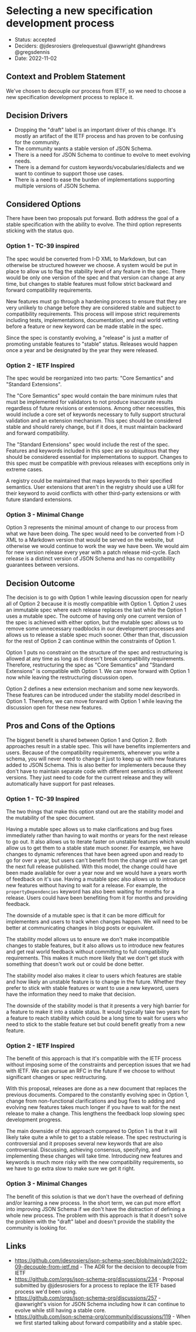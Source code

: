 # Selecting a new specification development process

* Status: accepted
* Deciders: @jdesrosiers @relequestual @awwright @handrews @gregsdennis
* Date: 2022-11-02

## Context and Problem Statement
We've chosen to decouple our process from IETF, so we need to choose a new
specification development process to replace it.

## Decision Drivers
* Dropping the "draft" label is an important driver of this change. It's mostly
  an artifact of the IETF process and has proven to be confusing for the
  community.
* The community wants a stable version of JSON Schema.
* There is a need for JSON Schema to continue to evolve to meet evolving
  needs.
* There is a demand for custom keywords/vocabularies/dialects and we want to
  continue to support those use cases.
* There is a need to ease the burden of implementations supporting multiple
  versions of JSON Schema.

## Considered Options
There have been two proposals put forward. Both address the goal of a stable
specification with the ability to evolve. The third option represents sticking
with the status quo.

### Option 1 - TC-39 inspired
The spec would be converted from I-D XML to Markdown, but can otherwise be
structured however we choose. A system would be put in place to allow us to flag
the stability level of any feature in the spec. There would be only one version
of the spec and that version can change at any time, but changes to stable
features must follow strict backward and forward compatibility requirements.

New features must go through a hardening process to ensure that they are very
unlikely to change before they are considered stable and subject to
compatibility requirements. This process will impose strict requirements
including tests, implementations, documentation, and real world vetting before a
feature or new keyword can be made stable in the spec.

Since the spec is constantly evolving, a "release" is just a matter of promoting
unstable features to "stable" status. Releases would happen once a year and be
designated by the year they were released.

### Option 2 - IETF Inspired
The spec would be reorganized into two parts: "Core Semantics" and "Standard
Extensions".

The "Core Semantics" spec would contain the bare minimum rules that
must be implemented for validators to not produce inaccurate results regardless
of future revisions or extensions. Among other necessities, this would include a
core set of keywords necessary to fully support structural validation and an
extension mechanism. This spec should be considered stable and should rarely
change, but if it does, it must maintain backward and forward compatibility.

The "Standard Extensions" spec would include the rest of the spec. Features and
keywords included in this spec are so ubiquitous that they should be considered
essential for implementations to support. Changes to this spec must be
compatible with previous releases with exceptions only in extreme cases.

A registry could be maintained that maps keywords to their specified semantics.
User extensions that aren't in the registry should use a URI for their keyword
to avoid conflicts with other third-party extensions or with future standard
extensions.

### Option 3 - Minimal Change
Option 3 represents the minimal amount of change to our process from what we
have been doing. The spec would need to be converted from I-D XML to a Markdown
version that would be served on the website, but otherwise we would continue to
work the way we have been. We would aim for new version release every year with
a patch release mid-cycle. Each release is a distinct version of JSON Schema and
has no compatibility guarantees between versions.

## Decision Outcome
The decision is to go with Option 1 while leaving discussion open for nearly all
of Option 2 because it is mostly compatible with Option 1. Option 2 uses an
immutable spec where each release replaces the last while the Option 1 uses a
mutable spec. The outcome of having only one current version of the spec is
achieved with either option, but the mutable spec allows us to remove some
unnecessary roadblocks in our development processes and allows us to release a
stable spec much sooner. Other than that, discussion for the rest of Option 2
can continue within the constraints of Option 1.

Option 1 puts no constraint on the structure of the spec and restructuring is
allowed at any time as long as it doesn't break compatibility requirements.
Therefore, restructuring the spec as "Core Semantics" and "Standard Extensions"
is compatible with Option 1. We can move forward with Option 1 now while leaving
the restructuring discussion open.

Option 2 defines a new extension mechanism and some new keywords. These features
can be introduced under the stability model described in Option 1. Therefore, we
can move forward with Option 1 while leaving the discussion open for these new
features.

## Pros and Cons of the Options
The biggest benefit is shared between Option 1 and Option 2. Both approaches
result in a stable spec. This will have benefits implementers and users. Because
of the compatibility requirements, whenever you write a schema, you will never
need to change it just to keep up with new features added to JSON Schema. This
is also better for implementers because they don't have to maintain separate
code with different semantics in different versions. They just need to code for the
current release and they will automatically have support for past releases.

### Option 1 - TC-39 Inspired
The two things that make this option stand out are the stability model and the
mutability of the spec document.

Having a mutable spec allows us to make clarifications and bug fixes immediately
rather than having to wait months or years for the next release to go out. It
also allows us to iterate faster on unstable features which would allow us to
get them to a stable state much sooner. For example, we have changes to dynamic
references that have been agreed upon and ready to go for over a year, but users
can't benefit from the change until we can get the next full release published.
With this model, the change could have been made available for over a year now
and we would have a years worth of feedback on it's use. Having a mutable spec
also allows us to introduce new features without having to wait for a release.
For example, the `propertyDependencies` keyword has also been waiting for months
for a release. Users could have been benefiting from it for months and providing
feedback.

The downside of a mutable spec is that it can be more difficult for implementers
and users to track when changes happen. We will need to be better at
communicating changes in blog posts or equivalent.

The stability model allows us to ensure we don't make incompatible changes to
stable features, but it also allows us to introduce new features and get real
world feedback without committing to full compatibility requirements. This makes
it much more likely that we don't get stuck with something that doesn't work out
or could be done better.

The stability model also makes it clear to users which features are stable and
how likely an unstable feature is to change in the future. Whether they prefer
to stick with stable features or want to use a new keyword, users have the
information they need to make that decision.

The downside of the stability model is that it presents a very high barrier for
a feature to make it into a stable status. It would typically take two years for
a feature to reach stability which could be a long time to wait for users who
need to stick to the stable feature set but could benefit greatly from a new
feature.

### Option 2 - IETF Inspired
The benefit of this approach is that it's compatible with the IETF process
without imposing some of the constraints and perception issues that we had with
IETF. We can pursue an RFC in the future if we choose to without significant
changes or spec restructuring.

With this proposal, releases are done as a new document that replaces the
previous documents. Compared to the constantly evolving spec in Option 1, change
from non-functional clarifications and bug fixes to adding and evolving new
features takes much longer if you have to wait for the next release to make a
change. This lengthens the feedback loop slowing spec development progress.

The main downside of this approach compared to Option 1 is that it will likely
take quite a while to get to a stable release. The spec restructuring is
controversial and it proposes several new keywords that are also controversial.
Discussing, achieving consensus, specifying, and implementing these changes will
take time. Introducing new features and keywords is much more risky with the new
compatibility requirements, so we have to go extra slow to make sure we get it
right.

### Option 3 - Minimal Changes
The benefit of this solution is that we don't have the overhead of defining
and/or learning a new process. In the short term, we can put more effort into
improving JSON Schema if we don't have the distraction of defining a whole new
process. The problem with this approach is that it doesn't solve the problem
with the "draft" label and doesn't provide the stability the community is
looking for.

## Links
* https://github.com/jdesrosiers/json-schema-spec/blob/main/adr/2022-09-decouple-from-ietf.md -
  The ADR for the decision to decouple from IETF
* https://github.com/orgs/json-schema-org/discussions/234 - Proposal submitted
  by @jdesrosiers for a process to replace the IETF based process we'd been
  using.
* https://github.com/orgs/json-schema-org/discussions/257 - @awwright's vision
  for JSON Schema including how it can continue to evolve while still having a
  stable core.
* https://github.com/json-schema-org/community/discussions/119 - When we first
  started talking about forward compatibility and a stable spec.
